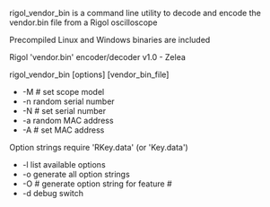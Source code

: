 rigol_vendor_bin is a command line utility to
decode and encode the vendor.bin file from a Rigol oscilloscope

Precompiled Linux and Windows binaries are included 

Rigol 'vendor.bin' encoder/decoder v1.0 - Zelea

rigol_vendor_bin [options] [vendor_bin_file]
 - -M #    set scope model
 - -n      random serial number
 - -N #    set serial number
 - -a      random MAC address
 - -A #    set MAC address

Option strings require 'RKey.data' (or 'Key.data')
 - -l      list available options
 - -o      generate all option strings
 - -O #    generate option string for feature #
 - -d      debug switch
